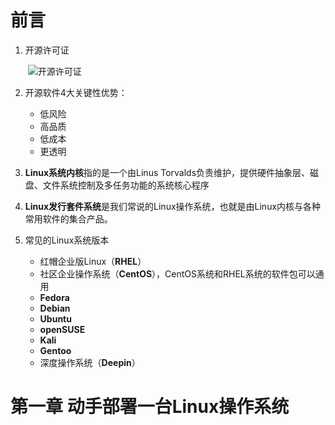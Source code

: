 # 前言

1. 开源许可证

   ​	![开源许可证](C:\Users\14667\Desktop\Linux_Learning\images\开源许可证的选择流程图.png)

2. 开源软件4大关键性优势：

   - 低风险
   - 高品质
   - 低成本
   - 更透明

3. **Linux系统内核**指的是一个由Linus Torvalds负责维护，提供硬件抽象层、磁盘、文件系统控制及多任务功能的系统核心程序

4. **Linux发行套件系统**是我们常说的Linux操作系统，也就是由Linux内核与各种常用软件的集合产品。

5. 常见的Linux系统版本

   - 红帽企业版Linux（**RHEL**）
   - 社区企业操作系统（**CentOS**），CentOS系统和RHEL系统的软件包可以通用
   - **Fedora**
   - **Debian**
   - **Ubuntu**
   - **openSUSE**
   - **Kali**
   - **Gentoo**
   - 深度操作系统（**Deepin**）

# 第一章 动手部署一台Linux操作系统



 